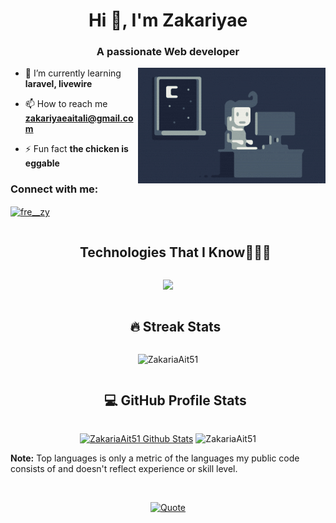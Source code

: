 <h1 align="center">Hi 👋, I'm Zakariyae</h1>
<h3 align="center">A passionate Web developer</h3>
<img alt="Night Coding" src="https://raw.githubusercontent.com/AVS1508/AVS1508/master/assets/Night-Coding.gif" align="right"/>

- 🌱 I’m currently learning **laravel, livewire**

- 📫 How to reach me **zakariyaeaitali@gmail.com**

- ⚡ Fun fact **the chicken is eggable**


<h3 align="left">Connect with me:</h3>
<p align="left">
<a href="https://instagram.com/fre__zy" target="blank"><img align="center" src="https://raw.githubusercontent.com/rahuldkjain/github-profile-readme-generator/master/src/images/icons/Social/instagram.svg" alt="fre__zy" height="30" width="40" /></a>
</p>

<div id="user-content-toc">
  <ul align="center">
    <summary><h2 style="display: inline-block">Technologies That I Know👨🏻‍💻</h2></summary>
  </ul>
</div>
<!--tech stack icons-->
<p align="center">
  <a href="https://skillicons.dev">
    <img src="https://skillicons.dev/icons?i=git,aws,css,discord,express,figma,firebase,github,html,js,linux,laravel,materialui,nginx,mongodb,mysql,nodejs,py,react,redux,tailwind,ts,vscode&perline=14" />
  </a>
</p>

<div id="user-content-toc">
  <ul align="center">
    <summary><h2 style="display: inline-block">🔥 Streak Stats</h2></summary>
  </ul>
</div>

<p align="center"><img src="https://github-readme-streak-stats.herokuapp.com/?user=ZakariaAit51&theme=tokyonight_duo" alt="ZakariaAit51" /></p>

<div id="user-content-toc">
  <ul align="center">
    <summary><h2 style="display: inline-block">💻 GitHub Profile Stats</h2></summary>
  </ul>
</div>

<p align="center">
    <a href="https://github.com/anuraghazra/github-readme-stats">
	    <img alt="ZakariaAit51 Github Stats" src="https://github-readme-stats.vercel.app/api?username=ZakariaAit51&how_icons=true&count_private=true&locale=en&theme=tokyonight&layout=compact" height="230px"/></a>
	  <img src="https://github-readme-stats.vercel.app/api/top-langs?username=ZakariaAit51&angs_count=10&show_icons=true&locale=en&theme=tokyonight" alt="ZakariaAit51" height="230px"/>
<br/>

  <b>Note:</b> Top languages is only a metric of the languages my public code consists of and doesn't reflect experience or skill level.
  </p>
  <br >
<p align = "center">
	<a href="https://github.com/piyushsuthar/github-readme-quotes"> <img alt = "Quote" src="https://quotes-github-readme.vercel.app/api?type=horizontal&theme=tokyonight&animation=grow_out_in&quoteCategory=programming">
</p>
